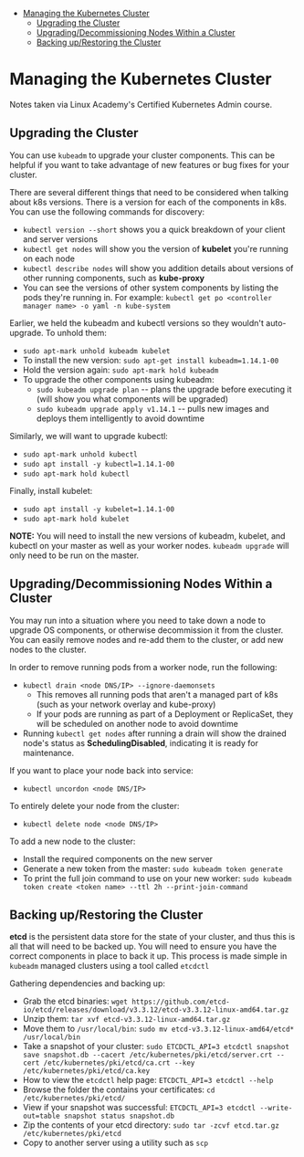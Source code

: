 - [Managing the Kubernetes Cluster](#managing-the-kubernetes-cluster)
  - [Upgrading the Cluster](#upgrading-the-cluster)
  - [Upgrading/Decommissioning Nodes Within a Cluster](#upgradingdecommissioning-nodes-within-a-cluster)
  - [Backing up/Restoring the Cluster](#backing-uprestoring-the-cluster)

# Managing the Kubernetes Cluster
Notes taken via Linux Academy's Certified Kubernetes Admin course.

## Upgrading the Cluster
You can use `kubeadm` to upgrade your cluster components. This can be helpful if you want to take advantage of new features or bug fixes for your cluster. 

There are several different things that need to be considered when talking about k8s versions. There is a version for each of the components in k8s. You can use the following commands for discovery:

* `kubectl version --short` shows you a quick breakdown of your client and server versions
* `kubectl get nodes` will show you the version of **kubelet** you're running on each node
* `kubectl describe nodes` will show you addition details about versions of other running components, such as **kube-proxy**
* You can see the versions of other system components by listing the pods they're running in. For example: `kubectl get po <controller manager name> -o yaml -n kube-system` 

Earlier, we held the kubeadm and kubectl versions so they wouldn't auto-upgrade. To unhold them:
* `sudo apt-mark unhold kubeadm kubelet`
* To install the new version: `sudo apt-get install kubeadm=1.14.1-00`
* Hold the version again: `sudo apt-mark hold kubeadm`
* To upgrade the other components using kubeadm:
    * `sudo kubeadm upgrade plan` -- plans the upgrade before executing it (will show you what components will be upgraded)
    * `sudo kubeadm upgrade apply v1.14.1` -- pulls new images and deploys them intelligently to avoid downtime

Similarly, we will want to upgrade kubectl:
* `sudo apt-mark unhold kubectl`
* `sudo apt install -y kubectl=1.14.1-00`
* `sudo apt-mark hold kubectl`

Finally, install kubelet:
* `sudo apt install -y kubelet=1.14.1-00`
* `sudo apt-mark hold kubelet`

**NOTE:** You will need to install the new versions of kubeadm, kubelet, and kubectl on your master as well as your worker nodes. `kubeadm upgrade` will only need to be run on the master. 

## Upgrading/Decommissioning Nodes Within a Cluster
You may run into a situation where you need to take down a node to upgrade OS components, or otherwise decommission it from the cluster. You can easily remove nodes and re-add them to the cluster, or add new nodes to the cluster. 

In order to remove running pods from a worker node, run the following:
* `kubectl drain <node DNS/IP> --ignore-daemonsets`
    * This removes all running pods that aren't a managed part of k8s (such as your network overlay and kube-proxy)
    * If your pods are running as part of a Deployment or ReplicaSet, they will be scheduled on another node to avoid downtime
* Running `kubectl get nodes` after running a drain will show the drained node's status as **SchedulingDisabled**, indicating it is ready for maintenance.

If you want to place your node back into service:
* `kubectl uncordon <node DNS/IP>`

To entirely delete your node from the cluster:
* `kubectl delete node <node DNS/IP>`

To add a new node to the cluster:
* Install the required components on the new server
* Generate a new token from the master: `sudo kubeadm token generate`
* To print the full join command to use on your new worker: `sudo kubeadm token create <token name> --ttl 2h --print-join-command`

## Backing up/Restoring the Cluster
**etcd** is the persistent data store for the state of your cluster, and thus this is all that will need to be backed up. You will need to ensure you have the correct components in place to back it up. This process is made simple in `kubeadm` managed clusters using a tool called `etcdctl`

Gathering dependencies and backing up:
* Grab the etcd binaries: `wget https://github.com/etcd-io/etcd/releases/download/v3.3.12/etcd-v3.3.12-linux-amd64.tar.gz`
* Unzip them: `tar xvf etcd-v3.3.12-linux-amd64.tar.gz`
* Move them to `/usr/local/bin`: `sudo mv etcd-v3.3.12-linux-amd64/etcd* /usr/local/bin`
* Take a snapshot of your cluster: `sudo ETCDCTL_API=3 etcdctl snapshot save snapshot.db --cacert /etc/kubernetes/pki/etcd/server.crt --cert /etc/kubernetes/pki/etcd/ca.crt --key /etc/kubernetes/pki/etcd/ca.key`
* How to view the `etcdctl` help page: `ETCDCTL_API=3 etcdctl --help`
* Browse the folder the contains your certificates: `cd /etc/kubernetes/pki/etcd/`
* View if your snapshot was successful: `ETCDCTL_API=3 etcdctl --write-out=table snapshot status snapshot.db`
* Zip the contents of your etcd directory: `sudo tar -zcvf etcd.tar.gz /etc/kubernetes/pki/etcd`
* Copy to another server using a utility such as `scp`